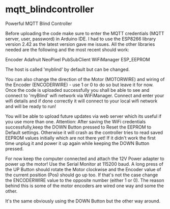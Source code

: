 # mqtt_blindcontroller
Powerful MQTT Blind Controller

Before uploading the code make sure to enter the MQTT credentials (MQTT server, user, password) in Arduino IDE. I had to use the ESP8266 library version 2.42 as the latest version gave me issues. All the other libraries needed are the following and the most recent should work:

Encoder
Adafruit NeoPixel
PubSubClient
WiFiManager
ESP_EEPROM

The host is called 'myblind' by default but can be changed.

You can also change the direction of the Motor (MOTORWIRE) and wiring of the Encoder (ENCODERWIRE) - use 1 or 0 to do so but leave it for now.
Once the code is uploaded successfully you shall be able to see and connect to 'myBlind' wifi network via WiFiManager. Connect and enter your wifi details and if done correctly it will connect to your local wifi network and will be ready to run!

You will  be able to upload future updates via web server which its useful if you use more than one.
Attention: After saving the WiFi credentials successfully,keep the DOWN Button pressed to Reset the EEPROM to Default settings.
Otherwise it will crash as the controller tries to read saved EEPROM values initially which are not there yet! If it didn't work the first time unplug it and power it up again while keeping the DOWN Button pressed.

For now keep the computer connected and attach the 12V Power adapter to power up the motor!
Use the Serial Monitor at 115200 baud. A long press of the UP Button should rotate the Motor clockwise and the Encoder value of the current position (Pos) should go up too. If that's not the case change the ENCODERWIRE value to the opposite number (either 1 or 0). The reason behind this is some of the motor encoders are wired one way and some the other.

It's the same obviously using the DOWN Button but the other way around.
